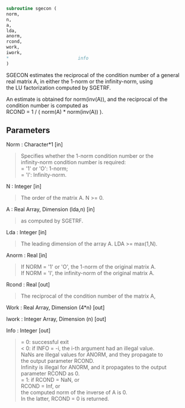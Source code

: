 ```fortran  
subroutine sgecon (  
norm,  
n,  
a,  
lda,  
anorm,  
rcond,  
work,  
iwork,  
*                          info  
)  
```  
  
SGECON estimates the reciprocal of the condition number of a general  
real matrix A, in either the 1-norm or the infinity-norm, using  
the LU factorization computed by SGETRF.  
  
An estimate is obtained for norm(inv(A)), and the reciprocal of the  
condition number is computed as  
RCOND = 1 / ( norm(A) * norm(inv(A)) ).  
  
## Parameters  
Norm : Character*1 [in]  
> Specifies whether the 1-norm condition number or the  
> infinity-norm condition number is required:  
> = '1' or 'O':  1-norm;  
> = 'I':         Infinity-norm.  
  
N : Integer [in]  
> The order of the matrix A.  N >= 0.  
  
A : Real Array, Dimension (lda,n) [in]  
> as computed by SGETRF.  
  
Lda : Integer [in]  
> The leading dimension of the array A.  LDA >= max(1,N).  
  
Anorm : Real [in]  
> If NORM = '1' or 'O', the 1-norm of the original matrix A.  
> If NORM = 'I', the infinity-norm of the original matrix A.  
  
Rcond : Real [out]  
> The reciprocal of the condition number of the matrix A,  
  
Work : Real Array, Dimension (4*n) [out]  
  
Iwork : Integer Array, Dimension (n) [out]  
  
Info : Integer [out]  
> = 0:  successful exit  
> < 0:  if INFO = -i, the i-th argument had an illegal value.  
> NaNs are illegal values for ANORM, and they propagate to  
> the output parameter RCOND.  
> Infinity is illegal for ANORM, and it propagates to the output  
> parameter RCOND as 0.  
> = 1:  if RCOND = NaN, or  
> RCOND = Inf, or  
> the computed norm of the inverse of A is 0.  
> In the latter, RCOND = 0 is returned.  
  

